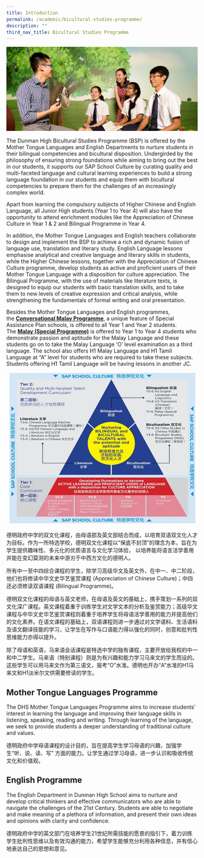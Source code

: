 ```yaml
---
title: Introduction
permalink: /academic/bicultural-studies-programme/
description: ""
third_nav_title: Bicultural Studies Programme
---
```

![](/images/Homepage/masthead-academic-bicultural.jpg)

The Dunman High Bicultural Studies Programme (BSP) is offered by the Mother Tongue Languages and English Departments to nurture students in their bilingual competencies and bicultural disposition. Undergirded by the philosophy of ensuring strong foundations while aiming to bring out the best in our students, it supports our SAP School Culture by curating quality and multi-faceted language and cultural learning experiences to build a strong language foundation in our students and equip them with bicultural competencies to prepare them for the challenges of an increasingly complex world.

Apart from learning the compulsory subjects of Higher Chinese and English Language, all Junior High students (Year 1 to Year 4) will also have the opportunity to attend enrichment modules like the Appreciation of Chinese Culture in Year 1 & 2 and Bilingual Programme in Year 4.

In addition, the Mother Tongue Languages and English teachers collaborate to design and implement the BSP to achieve a rich and dynamic fusion of language use, translation and literary study. English Language lessons emphasise analytical and creative language and literary skills in students, while the Higher Chinese lessons, together with the Appreciation of Chinese Culture programme, develop students as active and proficient users of their Mother Tongue Language with a disposition for culture appreciation. The Bilingual Programme, with the use of materials like literature texts, is designed to equip our students with basic translation skills, and to take them to new levels of creative expression and critical analysis, while strengthening the fundamentals of formal writing and oral presentation.

Besides the Mother Tongue Languages and English programmes, the **[Conversational Malay Programme](https://dunmanhigh.moe.edu.sg/malay_subjects/)**, a unique feature of Special Assistance Plan schools, is offered to all Year 1 and Year 2 students. The **[Malay (Special Programme)](https://dunmanhigh.moe.edu.sg/malay_subjects/)** is offered to Year 1 to Year 4 students who demonstrate passion and aptitude for the Malay Language and these students go on to take the Malay Language ‘O’ level examination as a third language. The school also offers H1 Malay Language and H1 Tamil Language at “A” level for students who are required to take these subjects. Students offering H1 Tamil Language will be having lessons in another JC.

![](/images/DHSBSP.jpg)

德明政府中学的双文化课程，由母语部及英文部结合而成，以培育双语双文化人才为目标。作为一所特选学校，德明双文化课程以“保底不封顶”的理念为本，旨在为学生提供趣味性、多元化的优质语言与文化学习体验， 以培养能将语言活学善用并能在变幻莫测的未来中游刃于中西方文化的德明人。

所有中一至中四综合课程的学生，除学习高级华文及英文外，在中一、中二阶段，他们也将修读中华文史华艺鉴赏课程 (Appreciation of Chinese Culture)；中四还必须修读双语课程 (Bilingual Programme)。

德明双文化课程的母语与英文老师，在母语及英文的基础上，携手策划一系列的双文化深广课程。英文课程着重于训练学生对文学文本的分析及鉴赏能力；高级华文课程与中华文史华艺鉴赏课程则着重于培养学生将母语活学善用的能力并提高他们的文化素养。在语文课程的基础上，双语课程则进一步通过对文学语料、生活语料及语文翻译技能的学习，让学生在写作与口语能力得以强化的同时，创意和批判性思维能力亦得以提升。

除了母语和英语，马来语会话课程是特选中学的独有课程，主要开放给我校的中一和中二学生。马来语（特别课程）则是为有兴趣和能力学习马来文的学生而设的。这些学生可以用马来文作为第三语文，报考“O”水准。德明也开办“A”水准的H1马来文和H1淡米尔文供需要修读的学生。


## Mother Tongue Languages Programme

The DHS Mother Tongue Languages Programme aims to increase students’ interest in learning the language and improving their language skills in listening, speaking, reading and writing. Through learning of the language, we seek to provide students a deeper understanding of traditional culture and values.

德明政府中学母语课程的设计目的，旨在提高学生学习母语的兴趣，加强学生“听、说、读、写” 方面的能力。让学生通过学习母语，进一步认识和吸收传统文化和价值观。


## English Programme

The English Department in Dunman High School aims to nurture and develop critical thinkers and effective communicators who are able to navigate the challenges of the 21st Century. Students are able to negotiate and make meaning of a plethora of information, and present their own ideas and opinions with clarity and confidence.

德明政府中学的英文部门在培养学生21世纪所需技能的愿景的指引下，着力训练学生批判性思维以及有效沟通的能力，希望学生能够充分利用各种信息，并有信心地表达自己的思想和意见。
